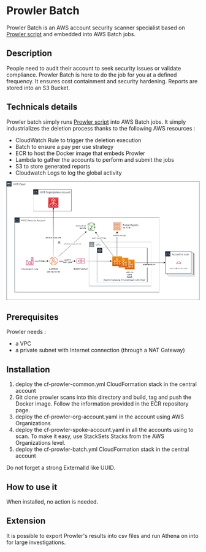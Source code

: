 # Prowler Batch

Prowler Batch is an AWS account security scanner specialist based on [Prowler script](https://github.com/toniblyx/prowler) and embedded into AWS Batch jobs.

## Description

People need to audit their account to seek security issues or validate compliance. Prowler Batch is here to do the job for you at a defined frequency.
It ensures cost containment and security hardening.
Reports are stored into an S3 Bucket.

## Technicals details

Prowler batch simply runs [Prowler script](https://github.com/toniblyx/prowler) into AWS Batch jobs.
It simply industrializes the deletion process thanks to the following AWS resources :
- CloudWatch Rule to trigger the deletion execution
- Batch to ensure a pay per use strategy
- ECR to host the Docker image that embeds Prowler
- Lambda to gather the accounts to perform and submit the jobs
- S3 to store generated reports
- Cloudwatch Logs to log the global activity

![Prowler Batch Diagram](images/prowlerbatch-diagram.png)

## Prerequisites

Prowler needs :
- a VPC
- a private subnet with Internet connection (through a NAT Gateway)

## Installation

1. deploy the cf-prowler-common.yml CloudFormation stack in the central account
2. Git clone prowler scans into this directory and build, tag and push the Docker image. Follow the information provided in the ECR repository page.
3. deploy the cf-prowler-org-account.yaml in the account using AWS Organizations
4. deploy the cf-prowler-spoke-account.yaml in all the accounts using to scan. To make it easy, use StackSets Stacks from the AWS Organizations level.
6. deploy the cf-prowler-batch.yml CloudFormation stack in the central account

Do not forget a strong ExternalId like UUID.

## How to use it

When installed, no action is needed.

## Extension

It is possible to export Prowler's results into csv files and run Athena on into for large investigations.
